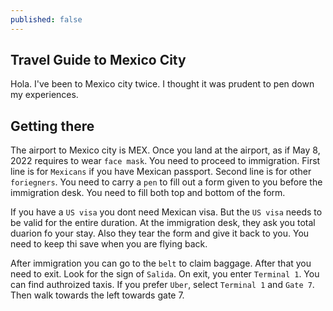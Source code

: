 ```yaml
---
published: false
---
```

## Travel Guide to Mexico City

Hola. I've been to Mexico city twice. I thought it was prudent to pen down my experiences. 

## Getting there 

The airport to Mexico city is MEX. Once you land at the airport, as if May 8, 2022 requires to wear `face mask`. You need to proceed to immigration. First line is for `Mexicans` if you have Mexican passport. Second line is for other `foriegners`. You need to carry a `pen` to fill out a form given to you before the immigration desk. You need to fill both top and bottom of the form. 

If you have a `US visa` you dont need Mexican visa. But the `US visa` needs to be valid for the entire duration. At the immigration desk, they ask you total duarion fo your stay. Also they tear the form and give it back to you. You need to keep thi save when you are flying back. 

After immigration you can go to the `belt` to claim baggage. After that you need to exit. Look for the sign of `Salida`. On exit, you enter `Terminal 1`. You can find authroized taxis. If you prefer `Uber`, select `Terminal 1` and `Gate 7`.  Then walk towards the left towards gate 7.


